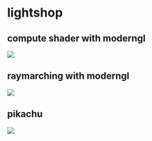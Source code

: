 # lightshop

## compute shader with moderngl ##
![](https://image.ibb.co/e1JTYV/compute-shader-demo.gif)

## raymarching with moderngl ##
![](https://image.ibb.co/fv8Ccq/res.gif)

## pikachu ##
![](https://i.imgur.com/HknGlos.gif)

